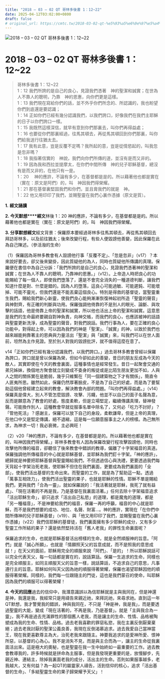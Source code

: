 ```yaml
---
title: "2018 – 03 – 02 QT 哥林多後書 1：12~22"
date: 2025-04-12T03:02:00+0800
draft: false
# original_url: https://cmtc.tw/2018-03-02-qt-%e5%93%a5%e6%9e%97%e5%a4%9a%e5%be%8c%e6%9b%b8-1%ef%bc%9a1222
---
```


![2018 – 03 – 02 QT 哥林多後書 1：12~22](/images/qt.jpg   "2018 – 03 – 02 QT 哥林多後書 1：12~22")

# 2018 – 03 – 02 QT 哥林多後書 1：12~22

> 哥林多後書 1：12~22  
> 1：12 我們所誇的是自己的良心，見證我們憑著　神的聖潔和誠實；在世為人不靠人的聰明，乃靠　神的恩惠，向你們更是這樣。  
> 1：13 我們現在寫給你們的話，並不外乎你們所念的、所認識的，我也盼望你們到底還是要認識；  
> 1：14 正如你們已經有幾分認識我們，以我們誇口，好像我們在我們主耶穌的日子以你們誇口一樣。  
> 1：15 我既然這樣深信，就早有意到你們那裏去，叫你們再得益處；  
> 1：16 也要從你們那裏經過，往馬其頓去，再從馬其頓回到你們那裏，叫你們給我送行往猶太去。  
> 1：17 我有此意，豈是反覆不定嗎？我所起的意，豈是從情慾起的，叫我忽是忽非嗎？  
> 1：18 我指著信實的　神說，我們向你們所傳的道，並沒有是而又非的。  
> 1：19 因為我和西拉並提摩太，在你們中間所傳　神的兒子耶穌基督，總沒有是而又非的，在他只有一是。  
> 1：20 　神的應許，不論有多少，在基督都是是的。所以藉著他也都是實在（實在：原文是阿們）的，叫　神因我們得榮耀。  
> 1：21 那在基督裏堅固我們和你們，並且膏我們的就是　神。  
> 1：22 他又用印印了我們，並賜聖靈在我們心裏作憑據（原文是質）。

**1.** **經文誦讀**

**2. 今天默想****經文**林後 1：20 神的應許，不論有多少，在基督都是是的。所以藉著他也都是實在（實在：原文是阿們）的，叫　神因我們得榮耀。

**3. 分享默想經文**經文背景：保羅原本要經過哥林多往馬其頓去，再從馬其頓回去拜訪哥林多，以及前往猶太；後來改變行程，有些人便毀謗他善變，因此保羅在此為自己陳述。（參活潑的生命）

（1）保羅因為哥林多教會有人毀謗他行事「反覆不定」、「忽是忽非」（v17）？本來說好要去，卻又後來變掛，因此質疑他的為人，同時也質疑他所傳講的真理。保羅便在書信中為自己分訴：「我們所誇的是自己的良心，見證我們憑著神的聖潔和誠實；在世為人不靠人的聰明，乃靠神的恩惠。」（v12）。上帝造人時把良心的功能賜給了每一個人，即使我們墮落了，還是不會完全消失的一種道德判斷，讓我們知道什麼是對、什麼是錯的。因為人的墮落，這良心可能過敏、可能遲鈍、可能壞掉、可能不靈光，但我們還是不能丟棄這個良心。特別是得救的基督徒，當聖靈重生我們，賜給我們新心新靈，使我們良心能夠漸漸恢復神起初所造「聖靈的聲音」與神對齊，有正確的判斷與功用。保羅強調他倚靠的不是別人的眼光、論斷、與攻擊的話語，他是倚靠上帝的聖潔和誠實，所以他也活出上帝的聖潔和誠實。這意思是我們的生命最終要親自對神負責，向神交帳，而我們的良心，也應該被神的話語與聖靈更新洗淨，成為聖靈的聲音，對我們說話。我們行事為人，要在正確的良心功能中，對得起上帝，可以因為我們的神是「聖潔」、「誠實」的神，以致於我們也越來越能夠靠著主的恩典與力量活出「聖潔」與「誠實」來，叫我們可以在世人面前，坦然為主作見證。至於別人對我的毀謗批評，就不值得這麼在意了。

v14「正如你們已經有幾分認識我們，以我們誇口。」過去哥林多教會曾經以保羅為誇口，誇口就是曾以保羅為榮，但如今卻如此的善變，昔日的朋友反成為今天的敵人，其實即使在今天的教會裏面，這種事情也是經常發生。昔日一起聚會交通的弟兄姊妹，換個地方聚會就立刻變成不委身的叛徒或是比陌生朋友更加不如，人與人之間的關係實在是脆弱，幾乎只維繫在「同一個建築物之下才有關係」，簡直令人匪夷所思。雖然如此，保羅仍然厚著臉皮，不是為了自己的好處，而是為了要幫助這個他曾經建立起來的教會，解決教會內部的問題。「叫你們再得益處。」（v14）保羅真是偉大，別人不管怎麼毀謗、攻擊、污衊，他並不以自己的面子名聲為意，反而是願意為了教會的好處，態度柔軟，但是立場堅定，繼續傳講真理，替神發聲。可能換作別人，這種教會早就從服事名單中除名了，又何必「吃力不討好」？「管他死活」？感謝主，保羅可以放下自己的身段，柔軟謙卑，但是上帝的真理，在他口中又是堅定傳講，絕不退縮，這是每一位願意服事主之人的榜樣。為己無所求，為神求一切！我必衰微，主必興旺！

（2）v20「神的應許，不論有多少，在基督都是是的。所以藉著他也都是實在的，叫神因我們得榮耀。」哥林多教會有人因為保羅改變行程攻擊毀謗他，同時也攻擊他所傳的福音，卻聽信了後來教會中錯誤的教導，偏離了十字架福音的真道。保羅強調他所傳福音的中心就是耶穌基督，並耶穌為我們釘十字架。「神的應許」，總歸就是神要把耶穌基督與聖靈賜給我們，不但透過信心與洗禮，更要透過我們每天背起十字架治死老我，使耶穌不但住在我們裏面，更要成為我們裏面的「全部」，使我們活出基督的生命出來。而聖靈的工作，就是為了幫助這一點，透過「萬事互相效力」，使我們活出聖靈的果子，也就是耶穌的性情。耶穌不單是賜給我們，更與我們「合為一靈」，就如保羅說的：「我活著就是耶穌，我死了就有益處」、「現在活著的不再是我，乃是基督在我裏面活著。」任何去除十字架福音追求「活出耶穌生命」，卻只追求「活出自己私慾」的道理，都是魔鬼的道理，都是「另一種福音」，不是神要給我們的福音，保羅一再的呼籲，福音的中心就是耶穌，而不是我們想要的成功、地位、名聲、財富…。神的應許，實現在「在你們中間所傳神的兒子耶穌基督」（v19）、與「他又用印印了我們，並賜聖靈在我們心裏作憑據」（v22）我們信耶穌的基督徒，我們裏面擁有多少耶穌的成分，又有多少聖靈工作所結的果子？還是依然堅持活在「舊人老我」的罪性生命裏面呢？

保羅追求的生命，也就是耶穌基督活出榜樣的生命，就是全然順服神的旨意。「阿們」就是「誠心所願」，也就是「情願照天父的旨意成就，而不是照我的意思成就！」在天父的面前，耶穌用完全的順服來說「阿們」、「是的」！所以耶穌說話可以完全代表天父，每一句話都是實在的，說話算話。保羅一生追求的生命，同樣也是完全順服主，如同主順服天父的旨意一樣，說話算話，不追求自己的意思，凡事遵行主的旨意。耶穌如何叫天父因為祂的順服得著榮耀，保羅也渴望耶穌因他的順服得著榮耀。同樣的，我們每一位跟隨主的門徒，這也是我們蒙召的使命，叫耶穌因為我們的順服可以得著榮耀！

**4. 今天的回應**過去的信仰中，我潛意識誤以為信耶穌就是主與我同在，但是神還是神，我還是我，我經常只是用禱告來親近祂，來拜託祂，來尋求祂。直到這一年QT默想，我才警覺我的錯誤，神與我同在，不只是「神是神，我是我」，而是要透過聖靈的大能，變成「現在活著的，不再是我，乃是基督」。就是「主與我合為一靈」，我不再是過去充滿罪性的那個舊人老我，而是讓主的生命、性情、品格被陶塑成為我的生命、性情、品格。過去老我喜歡的罪惡私慾，我在主裏反倒厭棄棄絕；過去老我討厭的聖潔公義良善，我現在反倒渴慕追求。過去我愛自己當神當王，現在我更喜歡尊主為大，治死老我來跟隨主。神要我追求的是愛神所愛、恨神所惡，以基督的心為心。我不是消失不見，而是與主合而為一，讓主的生命從我裏面活出來。這是極大的奧秘，也是聖靈在我一生中始終如一最重要的工作。過去教會教導我的，許多時候就是拼命為主服事，但是我發現更重要的是，放慢腳步，先親近神、連結主，除掉我裏面老我的成分，活出主的生命。否則如果服事越多，老我越大，又有何益？為一起QT的屬靈家人禱告，活到信仰的核心，追求「活出基督的生命」、「多結聖靈生命的果子歸榮耀予天父」！
